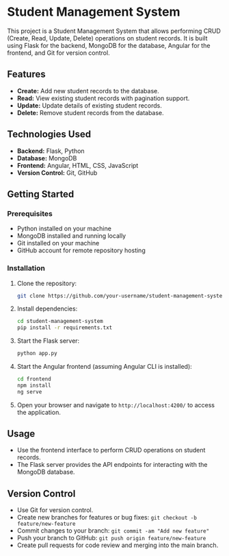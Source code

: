 

# Student Management System

This project is a Student Management System that allows performing CRUD (Create, Read, Update, Delete) operations on student records. It is built using Flask for the backend, MongoDB for the database, Angular for the frontend, and Git for version control.

## Features

- **Create:** Add new student records to the database.
- **Read:** View existing student records with pagination support.
- **Update:** Update details of existing student records.
- **Delete:** Remove student records from the database.

## Technologies Used

- **Backend:** Flask, Python
- **Database:** MongoDB
- **Frontend:** Angular, HTML, CSS, JavaScript
- **Version Control:** Git, GitHub

## Getting Started

### Prerequisites

- Python installed on your machine
- MongoDB installed and running locally
- Git installed on your machine
- GitHub account for remote repository hosting

### Installation

1. Clone the repository:

   ```bash
   git clone https://github.com/your-username/student-management-system.git
   ```

2. Install dependencies:

   ```bash
   cd student-management-system
   pip install -r requirements.txt
   ```

3. Start the Flask server:

   ```bash
   python app.py
   ```

4. Start the Angular frontend (assuming Angular CLI is installed):

   ```bash
   cd frontend
   npm install
   ng serve
   ```

5. Open your browser and navigate to `http://localhost:4200/` to access the application.

## Usage

- Use the frontend interface to perform CRUD operations on student records.
- The Flask server provides the API endpoints for interacting with the MongoDB database.

## Version Control

- Use Git for version control.
- Create new branches for features or bug fixes: `git checkout -b feature/new-feature`
- Commit changes to your branch: `git commit -am "Add new feature"`
- Push your branch to GitHub: `git push origin feature/new-feature`
- Create pull requests for code review and merging into the main branch.
